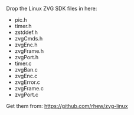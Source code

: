 Drop the Linux ZVG SDK files in here:

- pic.h
- timer.h
- zstddef.h
- zvgCmds.h
- zvgEnc.h
- zvgFrame.h
- zvgPort.h
- timer.c
- zvgBan.c
- zvgEnc.c
- zvgError.c
- zvgFrame.c
- zvgPort.c

Get them from: https://github.com/rhew/zvg-linux
